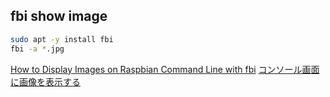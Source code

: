 ## fbi show image

```sh
sudo apt -y install fbi
fbi -a *.jpg
```

[How to Display Images on Raspbian Command Line with fbi](https://www.raspberrypi-spy.co.uk/2017/02/how-to-display-images-on-raspbian-command-line-with-fbi/)
[コンソール画面に画像を表示する](https://www7390uo.sakura.ne.jp/wordpress/archives/165)
